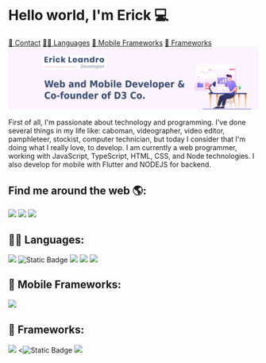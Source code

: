 # Hello world, I'm Erick ‍💻

[📱 Contact](#find-me-around-the-web-) [👩‍💻 Languages](#-languages) [📱 Mobile Frameworks](#-mobile-frameworks) [🚀 Frameworks](#-frameworks)
<img src="https://raw.githubusercontent.com/jerickleandro/jerickleandro/master/gh-header-image.jpg" alt="banner that says Erick Leandro - Developer Web and mobile">

First of all, I'm passionate about technology and programming. I've done several things in my life like: caboman, videographer, video editor, pamphleteer, stockist, computer technician, but today I consider that I'm doing what I really love, to develop.
I am currently a web programmer, working with JavaScript, TypeScript, HTML, CSS, and Node technologies. I also develop for mobile with Flutter and NODEJS for backend.
## Find me around the web 🌎:

<a href="https://www.twitter.com/erick_enda" target="_blank" rel="noopener noreferrer"><img src="https://img.shields.io/badge/Twitter-1DA1F2?style=for-the-badge&logo=twitter&logoColor=white"></a>
<a href="https://www.instagram.com/j_erickleandro/" target="_blank" rel="noopener noreferrer"><img src="https://img.shields.io/badge/Instagram-E4405F?style=for-the-badge&logo=instagram&logoColor=white"></a>
<a href="https://www.linkedin.com/in/erick-leandro-25aa9952/" target="_blank" rel="noopener noreferrer"><img src="https://img.shields.io/badge/LinkedIn-0077B5?style=for-the-badge&logo=linkedin&logoColor=white"></a>

## 👩‍💻 Languages:

<a><img src="https://img.shields.io/badge/JavaScript-F7DF1E?style=for-the-badge&logo=javascript&logoColor=black"></a>
<a><img alt="Static Badge" src="https://img.shields.io/badge/TypeScript-F7DF1E?style=for-the-badge&logo=TypeScript"></a>
<a><img src="https://img.shields.io/badge/HTML5-E34F26?style=for-the-badge&logo=html5&logoColor=white"></a>
<a><img src="https://img.shields.io/badge/CSS3-1572B6?style=for-the-badge&logo=css3&logoColor=white"></a>
<a><img src="https://img.shields.io/badge/Dart-0175C2?style=for-the-badge&logo=dart&logoColor=white"></a>

## 📱 Mobile Frameworks:

<a><img src="https://img.shields.io/badge/Flutter-02569B?style=for-the-badge&logo=flutter&logoColor=white"></a>

## 🚀 Frameworks:

<a><img src="https://img.shields.io/badge/Node.js-43853D?style=for-the-badge&logo=node-dot-js&logoColor=white"></a>
<a><<img alt="Static Badge" src="https://img.shields.io/badge/React-black?style=for-the-badge&logo=React"></a>
<a><img src="https://img.shields.io/badge/jQuery-0769AD?style=for-the-badge&logo=jquery&logoColor=white"></a>
